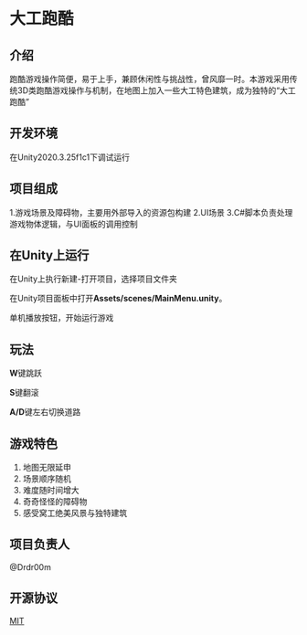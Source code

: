 # 大工跑酷

## 介绍

跑酷游戏操作简便，易于上手，兼顾休闲性与挑战性，曾风靡一时。本游戏采用传统3D类跑酷游戏操作与机制，在地图上加入一些大工特色建筑，成为独特的“大工跑酷”

## 开发环境
在Unity2020.3.25f1c1下调试运行

## 项目组成
1.游戏场景及障碍物，主要用外部导入的资源包构建
2.UI场景
3.C#脚本负责处理游戏物体逻辑，与UI面板的调用控制
## 在Unity上运行

在Unity上执行新建-打开项目，选择项目文件夹

在Unity项目面板中打开**Assets/scenes/MainMenu.unity**。

单机播放按钮，开始运行游戏

## 玩法

**W**键跳跃

**S**键翻滚

**A/D**键左右切换道路

## 游戏特色

1. 地图无限延申
2. 场景顺序随机
3. 难度随时间增大
4. 奇奇怪怪的障碍物
5. 感受窝工绝美风景与独特建筑

## 项目负责人
@Drdr00m

## 开源协议
[MIT](https://github.com/Drdr00m/DUTparkour/blob/master/LICENSE)

